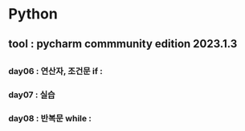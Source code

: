 # Python
## tool : pycharm commmunity edition 2023.1.3
##
###
###
###
###
###
### day06 : 연산자, 조건문 if :
### day07 : 실습
### day08 : 반복문 while : 
###
